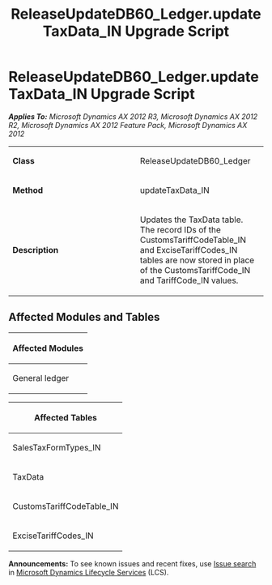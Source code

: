 ﻿---
title: ReleaseUpdateDB60_Ledger.updateTaxData_IN Upgrade Script
TOCTitle: ReleaseUpdateDB60_Ledger.updateTaxData_IN Upgrade Script
ms:assetid: 42c62375-3214-35e4-0af7-875974dd9f1b
ms:mtpsurl: https://msdn.microsoft.com/en-us/library/JJ718855(v=AX.60)
ms:contentKeyID: 49707899
ms.date: 05/18/2015
mtps_version: v=AX.60
---

# ReleaseUpdateDB60\_Ledger.updateTaxData\_IN Upgrade Script 


_**Applies To:** Microsoft Dynamics AX 2012 R3, Microsoft Dynamics AX 2012 R2, Microsoft Dynamics AX 2012 Feature Pack, Microsoft Dynamics AX 2012_

<table>
<colgroup>
<col style="width: 50%" />
<col style="width: 50%" />
</colgroup>
<tbody>
<tr class="odd">
<td><p><strong>Class</strong></p></td>
<td><p>ReleaseUpdateDB60_Ledger</p></td>
</tr>
<tr class="even">
<td><p><strong>Method</strong></p></td>
<td><p>updateTaxData_IN</p></td>
</tr>
<tr class="odd">
<td><p><strong>Description</strong></p></td>
<td><p>Updates the TaxData table. The record IDs of the CustomsTariffCodeTable_IN and ExciseTariffCodes_IN tables are now stored in place of the CustomsTariffCode_IN and TariffCode_IN values.</p></td>
</tr>
</tbody>
</table>


## Affected Modules and Tables

<table>
<colgroup>
<col style="width: 100%" />
</colgroup>
<thead>
<tr class="header">
<th><p>Affected Modules</p></th>
</tr>
</thead>
<tbody>
<tr class="odd">
<td><p>General ledger</p></td>
</tr>
</tbody>
</table>


<table>
<colgroup>
<col style="width: 100%" />
</colgroup>
<thead>
<tr class="header">
<th><p>Affected Tables</p></th>
</tr>
</thead>
<tbody>
<tr class="odd">
<td><p>SalesTaxFormTypes_IN</p></td>
</tr>
<tr class="even">
<td><p>TaxData</p></td>
</tr>
<tr class="odd">
<td><p>CustomsTariffCodeTable_IN</p></td>
</tr>
<tr class="even">
<td><p>ExciseTariffCodes_IN</p></td>
</tr>
</tbody>
</table>

  
**Announcements:** To see known issues and recent fixes, use [Issue search](http://go.microsoft.com/fwlink/?linkid=389258) in [Microsoft Dynamics Lifecycle Services](http://go.microsoft.com/fwlink/?linkid=306505) (LCS).

